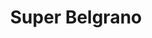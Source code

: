 ---
title: "Super Belgrano"
url: /ciudad-autonoma-de-buenos-aires/super-belgrano/
shop: supermercado
---
